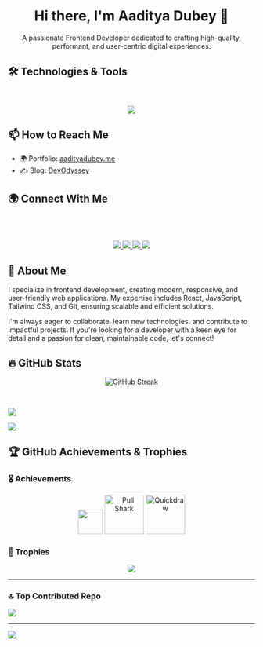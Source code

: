<!--=======<p align="right"> <img src="https://komarev.com/ghpvc/?username=aaditya-dubey09&label=Profile%20views&color=0e75b6&style=flat" alt="Aaditya" /> </p>========-->

<h1 align="center">Hi there, I'm Aaditya Dubey 👋</h1>

<p align="center">
  A passionate Frontend Developer dedicated to crafting high-quality, performant, and user-centric digital experiences.
</p>



## 🛠️ Technologies & Tools

<br />
<p align="center">
  <img src="https://skillicons.dev/icons?i=html,css,js,bootstrap,tailwind,react,vite,threejs,git,github,vscode" />
</p>



## 📫 How to Reach Me

- 🌍 Portfolio: [aadityadubey.me](https://aadityadubey.netlify.app)
- ✍️ Blog: [DevOdyssey](https://devodyssey.netlify.app)



## 🌍 Connect With Me

<br /><br />
<p align="center">
  <a href="https://linkedin.com/in/aadityadubey" target="_blank">
    <img src="https://img.shields.io/badge/LinkedIn-0077B5?style=for-the-badge&logo=linkedin&logoColor=white"/>
  </a>
  <a href="https://github.com/aaditya-dubey09" target="_blank">
    <img src="https://img.shields.io/badge/GitHub-181717?style=for-the-badge&logo=github&logoColor=white"/>
  </a>
  <a href="https://twitter.com/itsaadi_09" target="_blank">
    <img src="https://img.shields.io/badge/X-000000?style=for-the-badge&logo=X&logoColor=white"/>
  </a>
  <a href="https://instagram.com/cosmosphile946" target="_blank">
    <img src="https://img.shields.io/badge/Instagram-E4405F?style=for-the-badge&logo=instagram&logoColor=white"/>
  </a>
</p>



## 📝 About Me

<p align="left justify">I specialize in frontend development, creating modern, responsive, and user-friendly web applications. My expertise includes React, JavaScript, Tailwind CSS, and Git, ensuring scalable and efficient solutions.</p>

<p align="left justify">I'm always eager to collaborate, learn new technologies, and contribute to impactful projects. If you're looking for a developer with a keen eye for detail and a passion for clean, maintainable code, let's connect!</p>



## 🔥 GitHub Stats

<p align="center">
  <img src="https://github-readme-streak-stats.herokuapp.com?user=aaditya-dubey09&theme=github-dark-blue&hide_border=true" alt="GitHub Streak" />
</p><br />

![](https://github-readme-stats.vercel.app/api?username=aaditya-dubey09&theme=dark&hide_border=false&include_all_commits=false&count_private=false)<br/>

![](https://github-readme-stats.vercel.app/api/top-langs/?username=aaditya-dubey09&theme=dark&hide_border=false&include_all_commits=false&count_private=false&layout=compact)<br />



## 🏆 GitHub Achievements & Trophies

### **🎖 Achievements**
<p align="center">
  <img src="https://github.com/aaditya-dubey09.png" width="50"/>
  <img src="https://github.githubassets.com/images/modules/profile/achievements/pull-shark-default.png" height="80" alt="Pull Shark" />
  <img src="https://github.githubassets.com/images/modules/profile/achievements/quickdraw-default.png" height="80" alt="Quickdraw" />
</p>

### **🏅 Trophies**
<p align="center">
  <img src="https://github-profile-trophy.vercel.app/?username=aaditya-dubey09&theme=onedark&no-frame=true&column=7" />
</p>

---

### 🔝 Top Contributed Repo
![](https://github-contributor-stats.vercel.app/api?username=aaditya-dubey09&limit=5&theme=tokyonight&combine_all_yearly_contributions=true)

---
[![](https://visitcount.itsvg.in/api?id=aaditya-dubey09&icon=0&color=0)](https://visitcount.itsvg.in)
